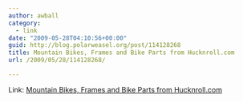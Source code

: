 ```yaml
---
author: awball
category:
  - link
date: "2009-05-28T04:10:56+00:00"
guid: http://blog.polarweasel.org/post/114128268
title: Mountain Bikes, Frames and Bike Parts from Hucknroll.com
url: /2009/05/28/114128268/

---
```

Link: [Mountain Bikes, Frames and Bike Parts from Hucknroll.com](http://www.hucknroll.com/)
